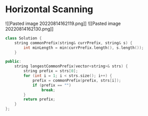 # Horizontal Scanning
![[Pasted image 20220814162119.png]]
![[Pasted image 20220814162130.png]]

```cpp
class Solution {
	string commonPrefix(string& currPrefix, string& s) {
		int minLength = min(currPrefix.length(), s.length());
	}

public:
	string longestCommonPrefix(vector<string>& strs) {
		string prefix = strs[0];
		for (int i = 1; i < strs.size(); i++) {
			prefix = commonPrefix(prefix, strs[i]);
			if (prefix == "")
				break;
		}
		return prefix;
	}
};
```
